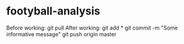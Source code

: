 # footyball-analysis

Before working: git pull
After working: 	git add *
				git commit -m "Some informative message"
				git push origin master
